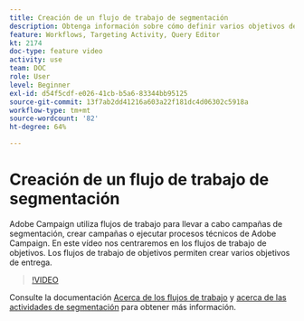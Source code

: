 ```yaml
---
title: Creación de un flujo de trabajo de segmentación
description: Obtenga información sobre cómo definir varios objetivos de entrega mediante flujos de trabajo de segmentación.
feature: Workflows, Targeting Activity, Query Editor
kt: 2174
doc-type: feature video
activity: use
team: DOC
role: User
level: Beginner
exl-id: d54f5cdf-e026-41cb-b5a6-83344bb95125
source-git-commit: 13f7ab2dd41216a603a22f181dc4d06302c5918a
workflow-type: tm+mt
source-wordcount: '82'
ht-degree: 64%

---
```


# Creación de un flujo de trabajo de segmentación

Adobe Campaign utiliza flujos de trabajo para llevar a cabo campañas de segmentación, crear campañas o ejecutar procesos técnicos de Adobe Campaign. En este vídeo nos centraremos en los flujos de trabajo de objetivos. Los flujos de trabajo de objetivos permiten crear varios objetivos de entrega.

>[!VIDEO](https://video.tv.adobe.com/v/25605?quality=12&learn=on)

Consulte la documentación [Acerca de los flujos de trabajo](https://experienceleague.adobe.com/docs/campaign-classic/using/automating-with-workflows/introduction/about-workflows.html?lang=es)
y [acerca de las actividades de segmentación](https://experienceleague.adobe.com/docs/campaign-classic/using/automating-with-workflows/targeting-activities/about-targeting-activities.html) para obtener más información.

